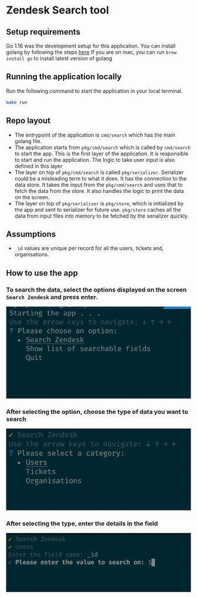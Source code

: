 # Zendesk Search tool

## Setup requirements

Go 1.16 was the development setup for this application. You can install golang by following the steps [here](https://golang.org/doc/install)
If you are on mac, you can run `brew install go` to install latest version of golang

## Running the application locally

Run the following command to start the application in your local terminal.

```bash
make run
```

## Repo layout

- The entrypoint of the application is `cmd/search` which has the main golang file. 
- The application starts from `pkg/cmd/search` which is called by `cmd/search` to start the app. This is the first layer
  of the application. It is responsible to start and run the application. The logic to take user input is also defined
  in this layer
- The layer on top of `pkg/cmd/search` is called `pkg/serializer`. Serializer could be a misleading term to what it does. 
  It has the connection to the data store. It takes the input from the `pkg/cmd/search` and uses that to fetch the data 
  from the store. It also handles the logic to print the data on the screen.
- The layer on top of `pkg/serializer` is `pkg/store`, which is initialized by the app and sent to serializer for future
  use. `pkg/store` caches all the data from input files into memory to be fetched by the serializer quickly.

## Assumptions

- `_id` values are unique per record for all the users, tickets and, organisations.

## How to use the app

### To search the data, select the options displayed on the screen `Search Zendesk` and press enter.

![primary options](./docs/images/select-primary-option.png)

### After selecting the option, choose the type of data you want to search

![secondary options](./docs/images/select-secondary-option.png)

### After selecting the type, enter the details in the field

![secondary options](./docs/images/insert-details.png)

